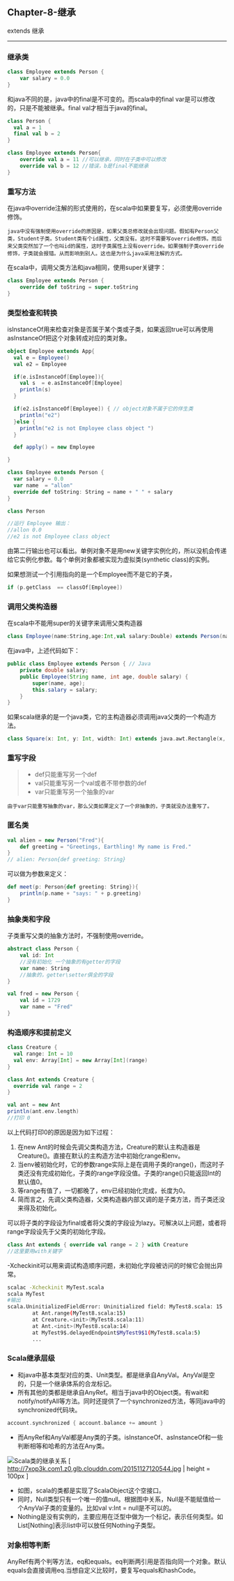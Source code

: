 ﻿## Chapter-8-继承

extends 继承

---

### 继承类
```scala
class Employee extends Person {
    var salary = 0.0
}
```
和java不同的是，java中的final是不可变的。而scala中的final var是可以修改的，只是不能被继承。final val才相当于java的final。
```scala
class Person {
  val a = 1
  final val b = 2
}

class Employee extends Person{
    override val a = 11 //可以继承，同时在子类中可以修改
    override val b = 12 //错误，b是final不能继承
}
```

### 重写方法
在java中override注解的形式使用的，在scala中如果要复写，必须使用override修饰。

    java中没有强制使用override的原因是，如果父类总修改就会出现问题。假如有Person父类，Student子类。Student类有个id属性，父类没有。这时不需要写override修饰。而后来父类突然加了一个也叫id的属性，这时子类属性上没有override。如果强制子类override修饰，子类就会报错。从而影响到别人。这也是为什么java采用注解的方式。
    
在scala中，调用父类方法和java相同，使用super关键字：
```scala
class Employee extends Person {
    override def toString = super.toString
}
```

### 类型检查和转换
isInstanceOf用来检查对象是否属于某个类或子类，如果返回true可以再使用asInstanceOf把这个对象转成对应的类对象。
```scala
object Employee extends App{
  val e = Employee()
  val e2 = Employee

  if(e.isInstanceOf[Employee]){
    val s  = e.asInstanceOf[Employee]
    println(s)
  }

  if(e2.isInstanceOf[Employee]) { // object对象不属于它的伴生类
    println("e2")
  }else {
    println("e2 is not Employee class object ")
  }

  def apply() = new Employee

}

class Employee extends Person {
  var salary = 0.0
  var name  = "allon"
  override def toString: String = name + " " + salary
}

class Person

//运行 Employee 输出：
//allon 0.0
//e2 is not Employee class object 
```
由第二行输出也可以看出。单例对象不是用new关键字实例化的，所以没机会传递给它实例化参数。每个单例对象都被实现为虚拟类(synthetic class)的实例。

如果想测试一个引用指向的是一个Employee而不是它的子类，
```scala
if (p.getClass  == classOf[Employee])
```

### 调用父类构造器
在scala中不能用super的关键字来调用父类构造器
```scala
class Employee(name:String,age:Int,val salary:Double) extends Person(name,age)
```
在java中，上述代码如下：
```java
public class Employee extends Person { // Java
    private double salary;
    public Employee(String name, int age, double salary) {
        super(name, age);
        this.salary = salary;
    }
}
```
如果scala继承的是一个java类，它的主构造器必须调用java父类的一个构造方法。
```scala
class Square(x: Int, y: Int, width: Int) extends java.awt.Rectangle(x, y, width, width)
```
### 重写字段

>* def只能重写另一个def
>* val只能重写另一个val或者不带参数的def
>* var只能重写另一个抽象的var

    由于var只能重写抽象的var，那么父类如果定义了一个非抽象的，子类就没办法重写了。
    
### 匿名类
```scala 
val alien = new Person("Fred"){
    def greeting = "Greetings, Earthling! My name is Fred."
}
// alien: Person{def greeting: String}
```
可以做为参数来定义：
```scala
def meet(p: Person{def greeting: String}){
    println(p.name + "says: " + p.greeting)
}
```

### 抽象类和字段
子类重写父类的抽象方法时，不强制使用override。
```scala
abstract class Person {
    val id: Int
    //没有初始化 一个抽象的有getter的字段
    var name: String
    //抽象的，getter\setter俱全的字段
}

val fred = new Person {
    val id = 1729
    var name = "Fred"
}
```

### 构造顺序和提前定义
```scala 
class Creature {
  val range: Int = 10
  val env: Array[Int] = new Array[Int](range)
}

class Ant extends Creature {
  override val range = 2
}

val ant = new Ant
println(ant.env.length)
//打印 0
```
以上代码打印0的原因是因为如下过程：
1. 在new Ant的时候会先调父类构造方法，Creature的默认主构造器是Creature()。直接在默认的主构造方法中初始化range和env。
2. 当env被初始化时，它的参数range实际上是在调用子类的range()，而这时子类还没有完成初始化，子类的range字段没值。子类的range()只能返回Int的默认值0。
3. 等range有值了，一切都晚了，env已经初始化完成，长度为0。
4. 简而言之，先调父类构造器，父类构造器内部又调的是子类方法，而子类还没来得及初始化。

可以将子类的字段设为final或者将父类的字段设为lazy。可解决以上问题，或者将range字段设先于父类的初始化字段。
```scala
class Ant extends { override val range = 2 } with Creature
//这里要用with关键字
```
-Xcheckinit可以用来调试构造顺序问题，未初始化字段被访问的时候它会抛出异常。
```bash
scalac -Xcheckinit MyTest.scala
scala MyTest
#输出
scala.UninitializedFieldError: Uninitialized field: MyTest8.scala: 15
        at Ant.range(MyTest8.scala:15)
        at Creature.<init>(MyTest8.scala:11)
        at Ant.<init>(MyTest8.scala:14)
        at MyTest9$.delayedEndpoint$MyTest9$1(MyTest8.scala:5)
        ...  
```

### Scala继承层级

* 和java中基本类型对应的类、Unit类型。都是继承自AnyVal。AnyVal是空的，只是一个继承体系的合龙标记。
* 所有其他的类都是继承自AnyRef。相当于java中的Object类。有wait和notify/notifyAll等方法。同时还提供了一个synchronized方法，等同java中的synchronized代码块。
```scala
account.synchronized { account.balance += amount }
```
* 而AnyRef和AnyVal都是Any类的子类。isInstanceOf、asInstanceOf和一些判断相等和哈希的方法在Any类。

![Scala类的继承关系][1]
[ http://7xop3k.com1.z0.glb.clouddn.com/20151127120544.jpg | height = 100px ]
* 如图，scala的类都是实现了ScalaObject这个空接口。
* 同时，Null类型只有一个唯一的值null。根据图中关系，Null是不能赋值给一个AnyVal子类的变量的。比如val v:Int = null是不可以的。
* Nothing是没有实例的，主要应用在泛型中做为一个标记，表示任何类型。如List[Nothing]表示list中可以放任何Nothing子类型。

### 对象相等判断
AnyRef有两个判等方法，eq和equals。eq判断两引用是否指向同一个对象。默认equals会直接调用eq.当想自定义比较时，要复写equals和hashCode。


  [1]: http://7xop3k.com1.z0.glb.clouddn.com/20151127120544.jpg
